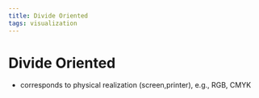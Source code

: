 ```yaml
---
title: Divide Oriented
tags: visualization
---
```


# Divide Oriented
- corresponds to physical realization (screen,printer), e.g., RGB, CMYK




















































